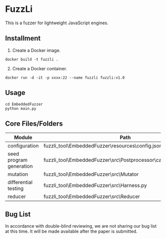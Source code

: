 # FuzzLi

This is a fuzzer for lightweight JavaScript engines.



## Installment

1. Create a Docker image.

```
docker build -t fuzzli .
```

2. Create a Docker container.

```
docker run -d -it -p xxxx:22 --name fuzzli fuzzli:v1.0
```



## Usage

```
cd EmbeddedFuzzer
python main.py
```



## Core Files/Folders

| Module                  | Path                                                         |
| ----------------------- | ------------------------------------------------------------ |
| configuration           | fuzzli_tool\EmbeddedFuzzer\resources\config.json             |
| seed program generation | fuzzli_tool\EmbeddedFuzzer\src\Postprocessor\callable_processor.py |
| mutation                | fuzzli_tool\EmbeddedFuzzer\src\Mutator                       |
| differential testing    | fuzzli_tool\EmbeddedFuzzer\src\Harness.py                    |
| reducer                 | fuzzli_tool\EmbeddedFuzzer\src\Reducer                       |



## Bug List

In accordance with double-blind reviewing, we are not sharing our bug list at this time. It will be made available after the paper is submitted.
